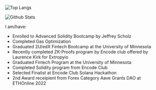 <div align="left">
<div/>
  
![Top Langs](https://github-readme-stats.vercel.app/api/top-langs/?username=mmsaki&count_private=true&layout=compact&langs_count=8&hide=html,asp,c%23)
  
![Github Stats](https://github-readme-stats.vercel.app/api?username=mmsaki)

I am/have:
- Enrolled to Advanced Solidity Bootcamp by Jeffrey Scholz
- Completed Gas Optimization 
- Graduated 2U/edX Fintech Bootcamp at the University of Minnesota
- Recently completed ZK-Proofs program by Encode club offered by Laurence Kirk for Extropyio
- Graduated Fintech Program at the University of Minnesota
- Completed Solidity program from Encode Club
- Selected Finalist at Encode Club Solana Hackathon
- 2nd Award receipient from Forex Category Aave Grants DAO at ETHOnline 2022
